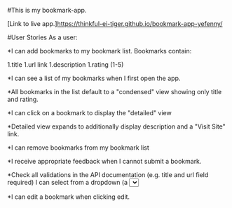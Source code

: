 #This is my bookmark-app.

[Link to live app.]https://thinkful-ei-tiger.github.io/bookmark-app-yefenny/

#User Stories
As a user:

\*I can add bookmarks to my bookmark list. Bookmarks contain:

1.title
1.url link
1.description
1.rating (1-5)

\*I can see a list of my bookmarks when I first open the app.

\*All bookmarks in the list default to a "condensed" view showing only title and rating.

\*I can click on a bookmark to display the "detailed" view

\*Detailed view expands to additionally display description and a "Visit Site" link.

\*I can remove bookmarks from my bookmark list

\*I receive appropriate feedback when I cannot submit a bookmark.

\*Check all validations in the API documentation (e.g. title and url field required)
I can select from a dropdown (a <select> element) a "minimum rating" to filter the list by all bookmarks rated at or above the chosen selection.

\*I can edit a bookmark when clicking edit.
